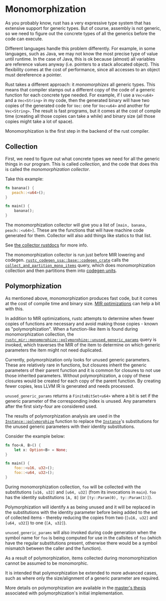 # Monomorphization

As you probably know, rust has a very expressive type system that has extensive
support for generic types. But of course, assembly is not generic, so we need
to figure out the concrete types of all the generics before the code can
execute.

Different languages handle this problem differently. For example, in some
languages, such as Java, we may not know the most precise type of value until
runtime. In the case of Java, this is ok because (almost) all variables are
reference values anyway (i.e. pointers to a stack allocated object). This
flexibility comes at the cost of performance, since all accesses to an object
must dereference a pointer.

Rust takes a different approach: it _monomorphizes_ all generic types. This
means that compiler stamps out a different copy of the code of a generic
function for each concrete type needed. For example, if I use a `Vec<u64>` and
a `Vec<String>` in my code, then the generated binary will have two copies of
the generated code for `Vec`: one for `Vec<u64>` and another for `Vec<String>`.
The result is fast programs, but it comes at the cost of compile time (creating
all those copies can take a while) and binary size (all those copies might take
a lot of space).

Monomorphization is the first step in the backend of the rust compiler.

## Collection

First, we need to figure out what concrete types we need for all the generic
things in our program. This is called _collection_, and the code that does this
is called the _monomorphization collector_.

Take this example:

```rust
fn banana() {
   peach::<u64>();
}

fn main() {
    banana();
}
```

The monomorphization collector will give you a list of `[main, banana,
peach::<u64>]`. These are the functions that will have machine code generated
for them. Collector will also add things like statics to that list.

See [the collector rustdocs][collect] for more info.

[collect]: https://doc.rust-lang.org/nightly/nightly-rustc/rustc_mir/monomorphize/collector/index.html

The monomorphization collector is run just before MIR lowering and codegen.
[`rustc_codegen_ssa::base::codegen_crate`][codegen1] calls the
[`collect_and_partition_mono_items`][mono] query, which does monomorphization
collection and then partitions them into [codegen
units](../appendix/glossary.md#codegen-unit).

[mono]: https://doc.rust-lang.org/nightly/nightly-rustc/rustc_mir/monomorphize/partitioning/fn.collect_and_partition_mono_items.html
[codegen1]: https://doc.rust-lang.org/nightly/nightly-rustc/rustc_codegen_ssa/base/fn.codegen_crate.html

## Polymorphization

As mentioned above, monomorphization produces fast code, but it comes at the
cost of compile time and binary size. [MIR optimizations][miropt] can help a
bit with this.

In addition to MIR optimizations, rustc attempts to determine when fewer
copies of functions are necessary and avoid making those copies - known
as "polymorphization". When a function-like item is found during
monomorphization collection, the
[`rustc_mir::monomorphize::polymorphize::unused_generic_params`][polymorph]
query is invoked, which traverses the MIR of the item to determine on which
generic parameters the item might not need duplicated.

Currently, polymorphization only looks for unused generic parameters. These
are relatively rare in functions, but closures inherit the generic
parameters of their parent function and it is common for closures to not
use those inherited parameters. Without polymorphization, a copy of these
closures would be created for each copy of the parent function. By
creating fewer copies, less LLVM IR is generated and needs processed.

`unused_generic_params` returns a `FiniteBitSet<u64>` where a bit is set if
the generic parameter of the corresponding index is unused. Any parameters
after the first sixty-four are considered used.

The results of polymorphization analysis are used in the
[`Instance::polymorphize`][inst_polymorph] function to replace the
[`Instance`][inst]'s substitutions for the unused generic parameters with their
identity substitutions.

Consider the example below:

```rust
fn foo<A, B>() {
    let x: Option<B> = None;
}

fn main() {
    foo::<u16, u32>();
    foo::<u64, u32>();
}
```

During monomorphization collection, `foo` will be collected with the
substitutions `[u16, u32]` and `[u64, u32]` (from its invocations in `main`).
`foo` has the identity substitutions `[A, B]` (or
`[ty::Param(0), ty::Param(1)]`).

Polymorphization will identify `A` as being unused and it will be replaced in
the substitutions with the identity parameter before being added to the set
of collected items - thereby reducing the copies from two (`[u16, u32]` and
`[u64, u32]`) to one (`[A, u32]`).

`unused_generic_params` will also invoked during code generation when the
symbol name for `foo` is being computed for use in the callsites of `foo`
(which have the regular substitutions present, otherwise there would be a
symbol mismatch between the caller and the function).

As a result of polymorphization, items collected during monomorphization
cannot be assumed to be monomorphic.

It is intended that polymorphization be extended to more advanced cases,
such as where only the size/alignment of a generic parameter are required.

More details on polymorphization are available in the
[master's thesis][thesis] associated with polymorphization's initial
implementation.

[miropt]: ../mir/optimizations.md
[polymorph]: https://doc.rust-lang.org/nightly/nightly-rustc/rustc_mir/monomorphize/polymorphize/fn.unused_generic_params.html
[inst]: https://doc.rust-lang.org/nightly/nightly-rustc/rustc_middle/ty/instance/struct.Instance.html
[inst_polymorph]: https://doc.rust-lang.org/nightly/nightly-rustc/rustc_middle/ty/instance/struct.Instance.html#method.polymorphize
[thesis]: https://davidtw.co/media/masters_dissertation.pdf
